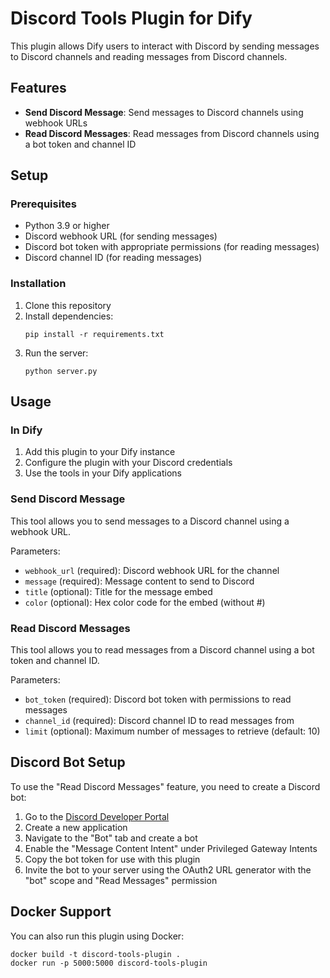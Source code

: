 # Discord Tools Plugin for Dify

This plugin allows Dify users to interact with Discord by sending messages to Discord channels and reading messages from Discord channels.

## Features

- **Send Discord Message**: Send messages to Discord channels using webhook URLs
- **Read Discord Messages**: Read messages from Discord channels using a bot token and channel ID

## Setup

### Prerequisites

- Python 3.9 or higher
- Discord webhook URL (for sending messages)
- Discord bot token with appropriate permissions (for reading messages)
- Discord channel ID (for reading messages)

### Installation

1. Clone this repository
2. Install dependencies:
   ```
   pip install -r requirements.txt
   ```
3. Run the server:
   ```
   python server.py
   ```

## Usage

### In Dify

1. Add this plugin to your Dify instance
2. Configure the plugin with your Discord credentials
3. Use the tools in your Dify applications

### Send Discord Message

This tool allows you to send messages to a Discord channel using a webhook URL.

Parameters:
- `webhook_url` (required): Discord webhook URL for the channel
- `message` (required): Message content to send to Discord
- `title` (optional): Title for the message embed
- `color` (optional): Hex color code for the embed (without #)

### Read Discord Messages

This tool allows you to read messages from a Discord channel using a bot token and channel ID.

Parameters:
- `bot_token` (required): Discord bot token with permissions to read messages
- `channel_id` (required): Discord channel ID to read messages from
- `limit` (optional): Maximum number of messages to retrieve (default: 10)

## Discord Bot Setup

To use the "Read Discord Messages" feature, you need to create a Discord bot:

1. Go to the [Discord Developer Portal](https://discord.com/developers/applications)
2. Create a new application
3. Navigate to the "Bot" tab and create a bot
4. Enable the "Message Content Intent" under Privileged Gateway Intents
5. Copy the bot token for use with this plugin
6. Invite the bot to your server using the OAuth2 URL generator with the "bot" scope and "Read Messages" permission

## Docker Support

You can also run this plugin using Docker:

```
docker build -t discord-tools-plugin .
docker run -p 5000:5000 discord-tools-plugin
```